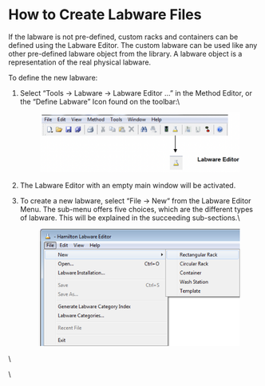 # How to Create Labware Files

If the labware is not pre-defined, custom racks and containers can be defined using the Labware Editor. The custom labware can be used like any other pre-defined labware object from the library. A labware object is a representation of the real physical labware.

To define the new labware:

1.  Select “Tools -> Labware -> Labware Editor …” in the Method Editor, or the “Define Labware” Icon found on the toolbar:\


    <figure><img src="../../.gitbook/assets/image (164).png" alt="" width="563"><figcaption></figcaption></figure>


2. The Labware Editor with an empty main window will be activated.
3.  To create a new labware, select “File -> New“ from the Labware Editor Menu. The sub-menu offers five choices, which are the different types of labware. This will be explained in the succeeding sub-sections.\


    <figure><img src="../../.gitbook/assets/image (1) (1) (1) (1) (1) (1) (1) (1) (1) (1) (1).png" alt=""><figcaption></figcaption></figure>

\




\


